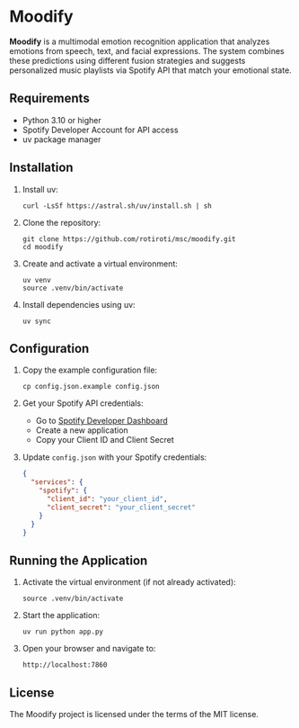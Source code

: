 # Moodify

**Moodify** is a multimodal emotion recognition application that analyzes emotions from speech, text, and facial expressions. The system combines these predictions using different fusion strategies and suggests personalized music playlists via Spotify API that match your emotional state.

## Requirements

- Python 3.10 or higher
- Spotify Developer Account for API access
- uv package manager

## Installation

1. Install uv:

    ```shell
    curl -LsSf https://astral.sh/uv/install.sh | sh
    ```

2. Clone the repository:

    ```shell
    git clone https://github.com/rotiroti/msc/moodify.git
    cd moodify
    ```

3. Create and activate a virtual environment:

    ```shell
    uv venv
    source .venv/bin/activate
    ```

4. Install dependencies using uv:

    ```shell
    uv sync
    ```

## Configuration

1. Copy the example configuration file:

    ```shell
    cp config.json.example config.json
    ```

2. Get your Spotify API credentials:
    - Go to [Spotify Developer Dashboard](https://developer.spotify.com/dashboard)
    - Create a new application
    - Copy your Client ID and Client Secret

3. Update `config.json` with your Spotify credentials:

    ```json
    {
      "services": {
        "spotify": {
          "client_id": "your_client_id",
          "client_secret": "your_client_secret"
        }
      }
    }
    ```

## Running the Application

1. Activate the virtual environment (if not already activated):

    ```shell
    source .venv/bin/activate
    ```

2. Start the application:

    ```shell
    uv run python app.py
    ```

3. Open your browser and navigate to:

    ```shell
    http://localhost:7860
    ```

## License

The Moodify project is licensed under the terms of the MIT license.
